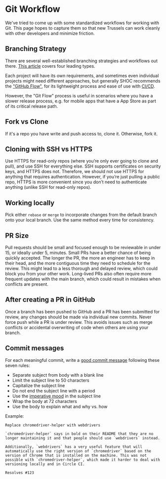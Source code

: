 # Git Workflow
We've tried to come up with some standardized workflows for working with Git. This page hopes to capture them so that new Trussels can work cleanly with other developers and minimize friction.

## Branching Strategy
There are several well-established branching strategies and workflows out there. [This article](https://web.archive.org/web/20191115042322/https://medium.com/@patrickporto/4-branching-workflows-for-git-30d0aaee7bf) covers four leading types.

Each project will have its own requirements, and sometimes even individual projects might need different approaches, but generally SHOC recommends the ["GitHub Flow"](https://guides.github.com/introduction/flow/), for its lightweight process and ease of use with [CI/CD](/docs/develop/intro-to-ci-cd).

However, the "Git Flow" process is useful in scenarios where you have a slower release process, e.g. for mobile apps that have a App Store as part of its critical release path.

## Fork vs Clone
If it's a repo you have write and push access to, clone it. Otherwise, fork it.

## Cloning with SSH vs HTTPS
Use HTTPS for read-only repos (where you’re only ever going to clone and pull), and use SSH for everything else. SSH supports certificates on security keys, and HTTPS does not. Therefore, we should not use HTTPS for anything that requires authentication. However, if you’re just pulling a public repo, HTTPS is more convenient since you don’t need to authenticate anything (unlike SSH for read-only repos).

## Working locally
Pick either ```rebase``` or ```merge``` to incorporate changes from the default branch onto your local branch. Use the same method every time for consistency.

## PR Size
Pull requests should be small and focused enough to be reviewable in under 15, or ideally under 5, minutes. Small PRs have a better chance of being quickly accepted. The longer the PR, the more an engineer has to keep in their head, and the more contiguous time they need to schedule for the review. This might lead to a less thorough and delayed review, which could block you from your other work. Long-lived PRs also often require more frequent updates with the main branch, which could result in mistakes when conflicts are present.

## After creating a PR in GitHub
Once a branch has been pushed to GitHub and a PR has been submitted for review, any changes should be made via individual new commits. Never force push while a PR is under review. This avoids issues such as merge conflicts or accidental overwriting of code when others are using your branch.

## Commit messages
For each meaningful commit, write a [good commit message](https://chris.beams.io/posts/git-commit/) following these seven rules:

- Separate subject from body with a blank line
- Limit the subject line to 50 characters
- Capitalize the subject line
- Do not end the subject line with a period
- Use the [imperative mood](https://en.wikipedia.org/wiki/Imperative_mood) in the subject line
- Wrap the body at 72 characters
- Use the body to explain what and why vs. how

Example:

```
Replace chromedriver-helper with webdrivers

`chromedriver-helper` says in bold on their README that they are no
longer maintaining it and that people should use `webdrivers` instead.

Additionally, `webdrivers` has a very useful feature that will
automatically use the right version of `chromedriver` based on the
version of Chrome that is installed on the machine. This was not
possible with `chromedriver-helper`, which made it harder to deal with
versioning locally and in Circle CI.

Resolves #123
```
